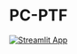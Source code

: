# PC-PTF
[![Streamlit App](https://static.streamlit.io/badges/streamlit_badge_black_white.svg)](https://pc-ptf.streamlit.app/)